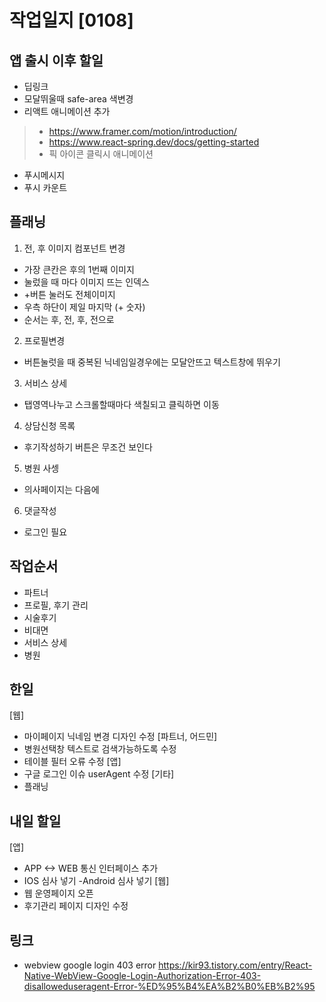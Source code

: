 # 작업일지 [0108]

## 앱 출시 이후 할일
- 딥링크
- 모달뛰울때 safe-area 색변경
- 리액트 애니메이션 추가
> - https://www.framer.com/motion/introduction/
> - https://www.react-spring.dev/docs/getting-started
> - 픽 아이콘 클릭시 애니메이션
- 푸시메시지
- 푸시 카운트

## 플래닝
1. 전, 후 이미지 컴포넌트 변경
- 가장 큰칸은 후의 1번째 이미지
- 눌렀을 때 마다 이미지 뜨는 인덱스
- +버튼 눌러도 전체이미지
- 우측 하단이 제일 마지막 (+ 숫자)
- 순서는 후, 전, 후, 전으로
2. 프로필변경
- 버튼눌럿을 때 중복된 닉네임일경우에는 모달안뜨고 텍스트창에 뛰우기
3. 서비스 상세
- 탭영역나누고 스크롤할때마다 색칠되고 클릭하면 이동
4. 상담신청 목록
- 후기작성하기 버튼은 무조건 보인다
5. 병원 사셍
- 의사페이지는 다음에
6. 댓글작성
- 로그인 필요

## 작업순서
- 파트너
- 프로필, 후기 관리
- 시술후기
- 비대면
- 서비스 상세
- 병원

## 한일
[웹]
- 마이페이지 닉네임 변경 디자인 수정
[파트너, 어드민]
- 병원선택창 텍스트로 검색가능하도록 수정
- 테이블 필터 오류 수정
[앱]
- 구글 로그인 이슈 userAgent 수정
[기타]
- 플래닝

## 내일 할일
[앱]
- APP <-> WEB 통신 인터페이스 추가
- IOS 심사 넣기
-Android 심사 넣기
[웹]
- 웹 운영페이지 오픈
- 후기관리 페이지 디자인 수정

## 링크
- webview google login 403 error
https://kir93.tistory.com/entry/React-Native-WebView-Google-Login-Authorization-Error-403-disalloweduseragent-Error-%ED%95%B4%EA%B2%B0%EB%B2%95
